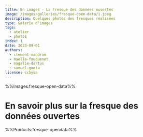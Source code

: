 ```yaml
---
title: En images - La fresque des données ouvertes
image: /images/galleries/fresque-open-data/1.jpeg
description: Quelques photos des fresques réalisées
type: Galerie d‘images
tags:
  - atelier
  - photos
index: 1
date: 2023-09-01
authors:
  - clement-mandron
  - maelle-fouquenet
  - magalie-dartus
  - samuel-goeta
license: ccbysa
---
```


%%Images:fresque-open-data%%

# En savoir plus sur la fresque des données ouvertes

%%Products:fresque-opendata%%
